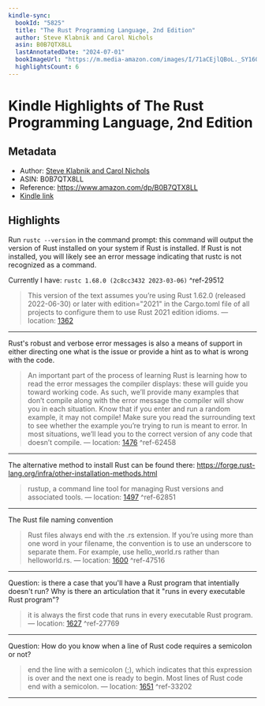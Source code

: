 ```yaml
---
kindle-sync:
  bookId: "5825"
  title: "The Rust Programming Language, 2nd Edition"
  author: Steve Klabnik and Carol Nichols
  asin: B0B7QTX8LL
  lastAnnotatedDate: "2024-07-01"
  bookImageUrl: "https://m.media-amazon.com/images/I/71aCEjlQBoL._SY160.jpg"
  highlightsCount: 6
---
```


# Kindle Highlights of The Rust Programming Language, 2nd Edition

## Metadata

- Author: [Steve Klabnik and Carol Nichols](https://www.amazon.comundefined)
- ASIN: B0B7QTX8LL
- Reference: https://www.amazon.com/dp/B0B7QTX8LL
- [Kindle link](kindle://book?action=open&asin=B0B7QTX8LL)

## Highlights

Run `rustc --version` in the command prompt: this command will output the version of Rust installed on your system if Rust is installed. If Rust is not installed, you will likely see an error message indicating that rustc is not recognized as a command.

Currently I have: `rustc 1.68.0 (2c8cc3432 2023-03-06)` ^ref-29512

> This version of the text assumes you’re using Rust 1.62.0 (released 2022-06-30) or later with edition="2021" in the Cargo.toml file of all projects to configure them to use Rust 2021 edition idioms. — location: [1362](kindle://book?action=open&asin=B0B7QTX8LL&location=1362)

---

Rust's robust and verbose error messages is also a means of support in either directing one what is the issue or provide a hint as to what is wrong with the code.

> An important part of the process of learning Rust is learning how to read the error messages the compiler displays: these will guide you toward working code. As such, we’ll provide many examples that don’t compile along with the error message the compiler will show you in each situation. Know that if you enter and run a random example, it may not compile! Make sure you read the surrounding text to see whether the example you’re trying to run is meant to error. In most situations, we’ll lead you to the correct version of any code that doesn’t compile. — location: [1476](kindle://book?action=open&asin=B0B7QTX8LL&location=1476) ^ref-62458

---

The alternative method to install Rust can be found there: https://forge.rust-lang.org/infra/other-installation-methods.html

> rustup, a command line tool for managing Rust versions and associated tools. — location: [1497](kindle://book?action=open&asin=B0B7QTX8LL&location=1497) ^ref-62851

---

The Rust file naming convention

> Rust files always end with the .rs extension. If you’re using more than one word in your filename, the convention is to use an underscore to separate them. For example, use hello_world.rs rather than helloworld.rs. — location: [1600](kindle://book?action=open&asin=B0B7QTX8LL&location=1600) ^ref-47516

---

Question: is there a case that you'll have a Rust program that intentially doesn't run? Why is there an articulation that it "runs in every executable Rust program"?

> it is always the first code that runs in every executable Rust program. — location: [1627](kindle://book?action=open&asin=B0B7QTX8LL&location=1627) ^ref-27769

---

Question: How do you know when a line of Rust code requires a semicolon or not?

> end the line with a semicolon (;), which indicates that this expression is over and the next one is ready to begin. Most lines of Rust code end with a semicolon. — location: [1651](kindle://book?action=open&asin=B0B7QTX8LL&location=1651) ^ref-33202

---
